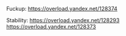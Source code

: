 Fuckup: https://overload.yandex.net/128374

Stability: https://overload.yandex.net/128293 https://overload.yandex.net/128373

